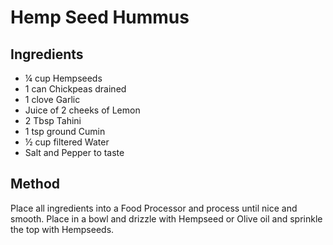 # Hemp Seed Hummus

## Ingredients

- ¼ cup Hempseeds
- 1 can Chickpeas drained
- 1 clove Garlic
- Juice of 2 cheeks of Lemon
- 2 Tbsp Tahini
- 1 tsp ground Cumin
- ½ cup filtered Water
- Salt and Pepper to taste

## Method

Place all ingredients into a Food Processor and process until nice and smooth.
Place in a bowl and drizzle with Hempseed or Olive oil and sprinkle the top with Hempseeds. 
